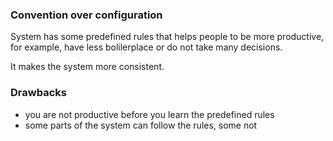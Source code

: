 ### Convention over configuration

System has some predefined rules that helps people to be more productive, for example, have less bolilerplace or do not take many decisions.

It makes the system more consistent.

### Drawbacks
- you are not productive before you learn the predefined rules
- some parts of the system can follow the rules, some not
